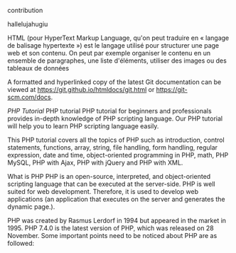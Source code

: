 contribution

hallelujahugiu

HTML (pour HyperText Markup Language, qu'on peut traduire en « langage de balisage hypertexte ») est le langage utilisé pour structurer une page web et son contenu. On peut par exemple organiser le contenu en un ensemble de paragraphes, une liste d'éléments, utiliser des images ou des tableaux de données

A formatted and hyperlinked copy of the latest Git documentation can be viewed at https://git.github.io/htmldocs/git.html or https://git-scm.com/docs.

*PHP Tutorial*
PHP tutorial
PHP tutorial for beginners and professionals provides in-depth knowledge of PHP scripting language. Our PHP tutorial will help you to learn PHP scripting language easily.

This PHP tutorial covers all the topics of PHP such as introduction, control statements, functions, array, string, file handling, form handling, regular expression, date and time, object-oriented programming in PHP, math, PHP MySQL, PHP with Ajax, PHP with jQuery and PHP with XML.

What is PHP
PHP is an open-source, interpreted, and object-oriented scripting language that can be executed at the server-side. PHP is well suited for web development. Therefore, it is used to develop web applications (an application that executes on the server and generates the dynamic page.).

PHP was created by Rasmus Lerdorf in 1994 but appeared in the market in 1995. PHP 7.4.0 is the latest version of PHP, which was released on 28 November. Some important points need to be noticed about PHP are as followed:

